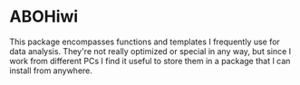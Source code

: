 # ABOHiwi

This package encompasses functions and templates I frequently use for data analysis. They're not really optimized or special in any way, but since I work from different PCs I find it useful to store them in a package that I can install from anywhere.
